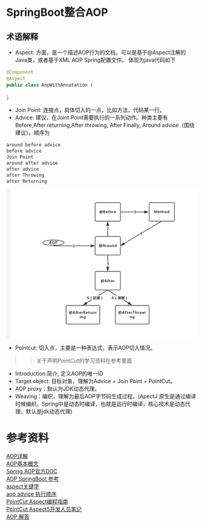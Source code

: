 # SpringBoot整合AOP
## 术语解释
- Aspect: 方面，是一个描述AOP行为的文档，可以是基于@Aspect注解的Java类，或者基于XML AOP Spring配置文件。 体现为java代码如下
```java
@Component
@Aspect
public class AopWithAnnatation {
   
}
```
- Join Point: 连接点，具体切入的一点，比如方法，代码某一行。
- Advice: 建议，在Joint Point需要执行的一系列动作。种类主要有 Before,After returning,After throwing, After Finally, Around advice（围绕建议）。顺序为
```text
around before advice
before advice
Join Point
around after advice
after advice
after Throwing
after Returning
```
![](.README_images/f3a051ef.png)
- Pointcut: 切入点，主要是一种表达式，表示AOP切入情况。
>> 关于声明PointCut的学习资料在参考里面
- Introduction:简介, 定义AOP的唯一ID
- Target object: 目标对象，理解为Advice + Join Point + PointCut。
- AOP proxy：默认为JDK动态代理。
- Weaving：编织，理解为最后AOP字节码生成过程。(ApectJ 原生是通过编译时候编织。Spring中是动态时编译，也就是运行时编译，核心技术是动态代理，默认是jdk动态代理)


# 参考资料
[AOP详解](https://zhuanlan.zhihu.com/p/25522841)   
[AOP基本概念](https://www.jianshu.com/p/e6909b4e5d11)  
[Spring AOP官方DOC](https://docs.spring.io/spring-framework/docs/current/spring-framework-reference/core.html#aop-introduction-defn)    
[AOP SpringBoot 参考](https://juejin.im/post/6844903766035005453)  
[aspect关键字](https://my.oschina.net/itblog/blog/208067)      
[aop advice 执行顺序](https://juejin.im/post/6844903969433583624)   
[PointCut Aspect编程指南](https://www.eclipse.org/aspectj/doc/released/progguide/index.html)    
[PointCut Aspect5开发人员笔记](https://www.eclipse.org/aspectj/doc/released/adk15notebook/index.html)        
[AOP 解答](https://zhuanlan.zhihu.com/p/228933209)

